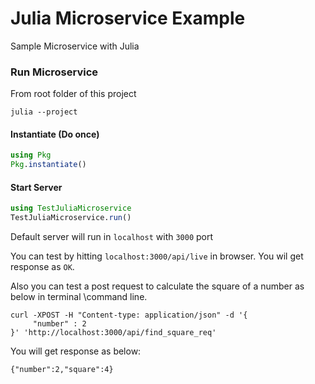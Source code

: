 # Julia Microservice Example
Sample Microservice with Julia

### Run Microservice
From root folder of this project
```
julia --project
```
#### Instantiate (Do once)
```julia
using Pkg
Pkg.instantiate()
```

#### Start Server

```julia
using TestJuliaMicroservice
TestJuliaMicroservice.run()
```

Default server will run in `localhost` with `3000` port

You can test by hitting `localhost:3000/api/live` in browser. You wil get response as `OK`.

Also you can test a post request to calculate the square of a number as below in terminal \command line.
```
curl -XPOST -H "Content-type: application/json" -d '{
     "number" : 2
}' 'http://localhost:3000/api/find_square_req'
```

You will get response as below:

```
{"number":2,"square":4}
```


